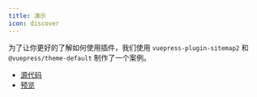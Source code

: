 ```yaml
---
title: 演示
icon: discover
---
```


为了让你更好的了解如何使用插件，我们使用 `vuepress-plugin-sitemap2` 和 `@vuepress/theme-default` 制作了一个案例。

- [源代码](https://github.com/vuepress-theme-hope/vuepress-theme-hope/tree/main/demo/sitemap2/)
- [预览](https://plugin-sitemap2-demo.vuejs.press)
